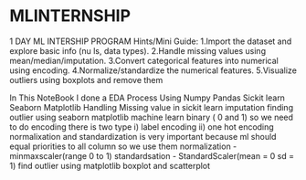 # MLINTERNSHIP
1 DAY ML INTERSHIP PROGRAM
 Hints/Mini Guide:
 1.Import the dataset and explore basic info (nu ls, data types).
 2.Handle missing values using mean/median/imputation.
 3.Convert categorical features into numerical using encoding.
 4.Normalize/standardize the numerical features.
 5.Visualize outliers using boxplots and remove them

 In This NoteBook I done a EDA Process 
 Using Numpy Pandas Sickit learn Seaborn Matplotlib
 Handling Missing value in sickit learn imputation 
 finding outlier using seaborn matplotlib
 machine learn binary ( 0 and 1) so we need to do encoding there is two type i) label encoding ii) one hot encoding
 normalixation and standardization is very important because ml should equal priorities to all column so we use them
 normalization - minmaxscaler(range 0 to 1)  standardsation - StandardScaler(mean = 0 sd = 1)
 find outlier using matplotlib boxplot and scatterplot
